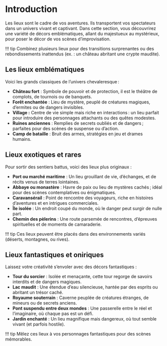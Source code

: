 # Introduction

Les lieux sont le cadre de vos aventures. Ils transportent vos spectateurs dans un univers vivant et captivant. Dans cette section, vous découvrirez une variété de décors emblématiques, allant du majestueux au mystérieux, pour poser le décor de vos scènes d’improvisation.

!!! tip
    Combinez plusieurs lieux pour des transitions surprenantes ou des rebondissements inattendus (ex. : un château abritant une crypte maudite).

## Les lieux emblématiques

Voici les grands classiques de l’univers chevaleresque :

- **Château fort** : Symbole de pouvoir et de protection, il est le théâtre de complots, de tournois ou de banquets.
- **Forêt enchantée** : Lieu de mystère, peuplé de créatures magiques, d’ermites ou de dangers invisibles.
- **Village :** Centre de vie simple mais riche en interactions : un lieu parfait pour introduire des personnages attachants ou des quêtes modestes.
- **Ruines anciennes** : Remplies de secrets oubliés et de dangers ; parfaites pour des scènes de suspense ou d’action.
- **Camp de bataille** : Bruit des armes, stratégies en jeu et drames humains.

## Lieux exotiques et rares

Pour sortir des sentiers battus, voici des lieux plus originaux :

- **Port ou marché maritime** : Un lieu grouillant de vie, d’échanges, et de récits venus de terres lointaines.
- **Abbaye ou monastère** : Havre de paix ou lieu de mystères cachés ; idéal pour des scènes contemplatives ou énigmatiques.
- **Caravansérail** : Point de rencontre des voyageurs, riche en histoires d’aventures et en intrigues commerciales.
- **Île isolée** : Un endroit coupé du monde, où le danger peut surgir de nulle part.
- **Chemin des pèlerins** : Une route parsemée de rencontres, d’épreuves spirituelles et de moments de camaraderie.

!!! tip
    Ces lieux peuvent être placés dans des environnements variés (déserts, montagnes, ou rives).

## Lieux fantastiques et oniriques

Laissez votre créativité s’envoler avec des décors fantastiques :

- **Tour du sorcier** : Isolée et menaçante, cette tour regorge de savoirs interdits et de dangers magiques.
- **Lac maudit** : Une étendue d’eau silencieuse, hantée par des esprits ou abritant un trésor caché.
- **Royaume souterrain** : Caverne peuplée de créatures étranges, de mineurs ou de secrets anciens.
- **Pont suspendu entre deux mondes** : Une passerelle entre le réel et l’imaginaire, où chaque pas est un défi.
- **Jardin enchanté** : Un lieu magnifique mais dangereux, où tout semble vivant (et parfois hostile).

!!! tip
    Mêlez ces lieux à vos personnages fantastiques pour des scènes mémorables.
